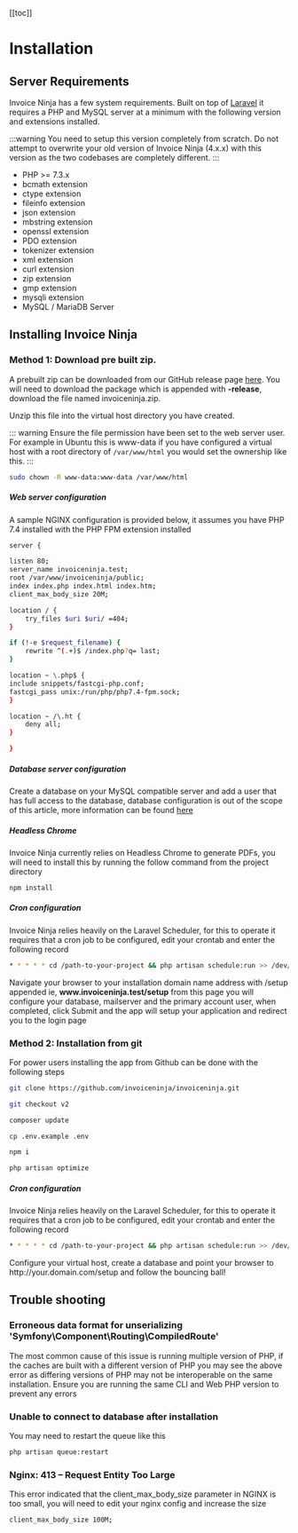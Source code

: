 [[toc]]

# Installation

## Server Requirements

<p>Invoice Ninja has a few system requirements. Built on top of <a href="www.laravel.com/docs/">Laravel</a> it requires a PHP and MySQL server at a minimum with the following version and extensions installed.</p>

:::warning
You need to setup this version completely from scratch. Do not attempt to overwrite your old version of Invoice Ninja (4.x.x) with this version as the two codebases are completely different.
::: 

* PHP >= 7.3.x
* bcmath extension
* ctype extension
* fileinfo extension
* json extension
* mbstring extension
* openssl extension
* PDO extension
* tokenizer extension
* xml extension
* curl extension
* zip extension
* gmp extension
* mysqli extension
* MySQL / MariaDB Server

## Installing Invoice Ninja

### Method 1: Download pre built zip.

<p>A prebuilt zip can be downloaded from our GitHub release page <a href="https://github.com/invoiceninja/invoiceninja/releases">here</a>. You will  need to download the package which is appended with <b>-release</b>, download the file named invoiceninja.zip.</p>

<p>Unzip this file into the virtual host directory you have created.<p>

::: warning
Ensure the file permission have been set to the web server user. For example in Ubuntu this is www-data if you have configured a virtual host with a root directory of `/var/www/html` you would set the ownership like this.
:::

```bash
sudo chown -R www-data:www-data /var/www/html
```

##### Web server configuration
<p>A sample NGINX configuration is provided below, it assumes you have PHP 7.4 installed with the PHP FPM extension installed</p>

```bash
server {

listen 80;
server_name invoiceninja.test;
root /var/www/invoiceninja/public;
index index.php index.html index.htm;
client_max_body_size 20M;

location / {
    try_files $uri $uri/ =404;
}

if (!-e $request_filename) {
    rewrite ^(.+)$ /index.php?q= last;
}

location ~ \.php$ {
include snippets/fastcgi-php.conf;
fastcgi_pass unix:/run/php/php7.4-fpm.sock;
}

location ~ /\.ht {
    deny all;
}

}
```

##### Database server configuration

<p>Create a database on your MySQL compatible server and add a user that has full access to the database, database configuration is out of the scope of this article, more information can be found <a href="https://dev.mysql.com/doc/refman/8.0/en/creating-database.html">here</a></p>

##### Headless Chrome

<p>Invoice Ninja currently relies on Headless Chrome to generate PDFs, you will need to install this by running the follow command from the project directory</p>

```bash
npm install
```

##### Cron configuration

<p>Invoice Ninja relies heavily on the Laravel Scheduler, for this to operate it requires that a cron job to be configured, edit your crontab and enter the following record</p>

```bash
* * * * * cd /path-to-your-project && php artisan schedule:run >> /dev/null 2>&1
```

<p>Navigate your browser to your installation domain name address with /setup appended ie, <b>www.invoiceninja.test/setup</b> from this page you will configure your database, mailserver and the primary account user, when completed, click Submit and the app will setup your application and redirect you to the login page</p>

### Method 2: Installation from git

<p>For power users installing the app from Github can be done with the following steps</p>

```bash
git clone https://github.com/invoiceninja/invoiceninja.git

git checkout v2

composer update

cp .env.example .env

npm i

php artisan optimize
```

##### Cron configuration
<p>Invoice Ninja relies heavily on the Laravel Scheduler, for this to operate it requires that a cron job to be configured, edit your crontab and enter the following record</p>

```bash
* * * * * cd /path-to-your-project && php artisan schedule:run >> /dev/null 2>&1
```

<p>Configure your virtual host, create a database and point your browser to http://your.domain.com/setup and follow the bouncing ball!</p>

## Trouble shooting

### Erroneous data format for unserializing 'Symfony\Component\Routing\CompiledRoute'

<p>The most common cause of this issue is running multiple version of PHP, if the caches are built with a different version of PHP you may see the above error as differing versions of PHP may not be interoperable on the same installation. Ensure you are running the same CLI and Web PHP version to prevent any errors</p>

### Unable to connect to database after installation

<p>You may need to restart the queue like this</p>

```bash
php artisan queue:restart
```

### Nginx: 413 – Request Entity Too Large

This error indicated that the client_max_body_size parameter in NGINX is too small, you will need to edit your nginx config and increase the size

```bash
client_max_body_size 100M;
```